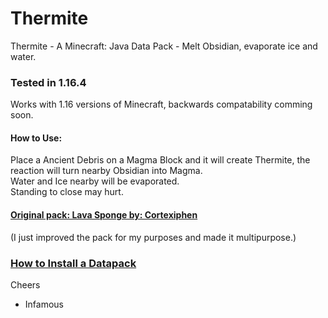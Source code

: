 # Thermite  
Thermite - A Minecraft: Java Data Pack - Melt Obsidian, evaporate ice and water.  

### Tested in 1.16.4  
Works with 1.16 versions of Minecraft, backwards compatability comming soon.  

#### How to Use:
Place a Ancient Debris on a Magma Block and it will create Thermite, the reaction will turn nearby Obsidian into Magma.  
Water and Ice nearby will be evaporated.  
Standing to close may hurt.  

#### [Original pack: Lava Sponge by: Cortexiphen](https://www.planetminecraft.com/data-pack/lava-sponges-1-16/)  
(I just improved the pack for my purposes and made it multipurpose.)  

### [How to Install a Datapack](https://www.youtube.com/watch?v=4Dxzw12TQcg)  

Cheers  
- Infamous  
